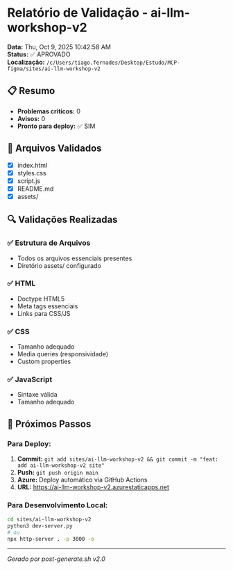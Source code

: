 # Relatório de Validação - ai-llm-workshop-v2

**Data:** Thu, Oct  9, 2025 10:42:58 AM  
**Status:** ✅ APROVADO  
**Localização:** `/c/Users/tiago.fernades/Desktop/Estudo/MCP-figma/sites/ai-llm-workshop-v2`

## 📋 Resumo

- **Problemas críticos:** 0
- **Avisos:** 0
- **Pronto para deploy:** ✅ SIM

## 📁 Arquivos Validados

- [x] index.html
- [x] styles.css  
- [x] script.js
- [x] README.md
- [x] assets/

## 🔍 Validações Realizadas

### ✅ Estrutura de Arquivos
- Todos os arquivos essenciais presentes
- Diretório assets/ configurado

### ✅ HTML
- Doctype HTML5
- Meta tags essenciais
- Links para CSS/JS

### ✅ CSS  
- Tamanho adequado
- Media queries (responsividade)
- Custom properties

### ✅ JavaScript
- Sintaxe válida
- Tamanho adequado


## 🚀 Próximos Passos

### Para Deploy:
1. **Commit:** `git add sites/ai-llm-workshop-v2 && git commit -m "feat: add ai-llm-workshop-v2 site"`
2. **Push:** `git push origin main`
3. **Azure:** Deploy automático via GitHub Actions
4. **URL:** https://ai-llm-workshop-v2.azurestaticapps.net

### Para Desenvolvimento Local:
```bash
cd sites/ai-llm-workshop-v2
python3 dev-server.py
# ou
npx http-server . -p 3000 -o
```

---
*Gerado por post-generate.sh v2.0*
